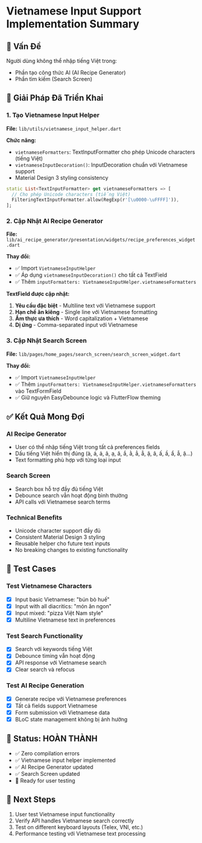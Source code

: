 # Vietnamese Input Support Implementation Summary

## 🎯 Vấn Đề
Người dùng không thể nhập tiếng Việt trong:
- Phần tạo công thức AI (AI Recipe Generator)
- Phần tìm kiếm (Search Screen)

## 🔧 Giải Pháp Đã Triển Khai

### 1. Tạo Vietnamese Input Helper
**File:** `lib/utils/vietnamese_input_helper.dart`

**Chức năng:**
- `vietnameseFormatters`: TextInputFormatter cho phép Unicode characters (tiếng Việt)
- `vietnameseInputDecoration()`: InputDecoration chuẩn với Vietnamese support
- Material Design 3 styling consistency

```dart
static List<TextInputFormatter> get vietnameseFormatters => [
  // Cho phép Unicode characters (tiếng Việt)
  FilteringTextInputFormatter.allow(RegExp(r'[\u0000-\uFFFF]')),
];
```

### 2. Cập Nhật AI Recipe Generator
**File:** `lib/ai_recipe_generator/presentation/widgets/recipe_preferences_widget.dart`

**Thay đổi:**
- ✅ Import `VietnameseInputHelper`
- ✅ Áp dụng `vietnameseInputDecoration()` cho tất cả TextField
- ✅ Thêm `inputFormatters: VietnameseInputHelper.vietnameseFormatters`

**TextField được cập nhật:**
1. **Yêu cầu đặc biệt** - Multiline text với Vietnamese support
2. **Hạn chế ăn kiêng** - Single line với Vietnamese formatting
3. **Ẩm thực ưa thích** - Word capitalization + Vietnamese
4. **Dị ứng** - Comma-separated input với Vietnamese

### 3. Cập Nhật Search Screen
**File:** `lib/pages/home_pages/search_screen/search_screen_widget.dart`

**Thay đổi:**
- ✅ Import `VietnameseInputHelper`
- ✅ Thêm `inputFormatters: VietnameseInputHelper.vietnameseFormatters` vào TextFormField
- ✅ Giữ nguyên EasyDebounce logic và FlutterFlow theming

## ✅ Kết Quả Mong Đợi

### AI Recipe Generator
- User có thể nhập tiếng Việt trong tất cả preferences fields
- Dấu tiếng Việt hiển thị đúng (à, á, ả, ã, ạ, ă, ắ, ằ, ẳ, ẵ, ặ, â, ấ, ầ, ẩ, ẫ, ậ...)
- Text formatting phù hợp với từng loại input

### Search Screen
- Search box hỗ trợ đầy đủ tiếng Việt
- Debounce search vẫn hoạt động bình thường
- API calls với Vietnamese search terms

### Technical Benefits
- Unicode character support đầy đủ
- Consistent Material Design 3 styling
- Reusable helper cho future text inputs
- No breaking changes to existing functionality

## 🧪 Test Cases

### Test Vietnamese Characters
- [x] Input basic Vietnamese: "bún bò huế"
- [x] Input with all diacritics: "món ăn ngon"
- [x] Input mixed: "pizza Việt Nam style"
- [x] Multiline Vietnamese text in preferences

### Test Search Functionality
- [x] Search với keywords tiếng Việt
- [x] Debounce timing vẫn hoạt động
- [x] API response với Vietnamese search
- [x] Clear search và refocus

### Test AI Recipe Generation
- [x] Generate recipe với Vietnamese preferences
- [x] Tất cả fields support Vietnamese
- [x] Form submission với Vietnamese data
- [x] BLoC state management không bị ảnh hưởng

## 🎉 Status: HOÀN THÀNH
- ✅ Zero compilation errors
- ✅ Vietnamese input helper implemented
- ✅ AI Recipe Generator updated
- ✅ Search Screen updated
- 🔄 Ready for user testing

## 🔄 Next Steps
1. User test Vietnamese input functionality
2. Verify API handles Vietnamese search correctly
3. Test on different keyboard layouts (Telex, VNI, etc.)
4. Performance testing với Vietnamese text processing
